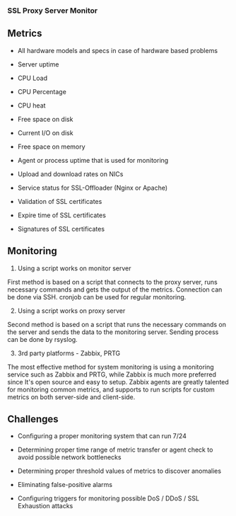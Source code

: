 ### SSL Proxy Server Monitor

## Metrics

- All hardware models and specs in case of hardware based problems

- Server uptime

- CPU Load

- CPU Percentage

- CPU heat

- Free space on disk

- Current I/O on disk

- Free space on memory

- Agent or process uptime that is used for monitoring

- Upload and download rates on NICs

- Service status for SSL-Offloader (Nginx or Apache)

- Validation of SSL certificates

- Expire time of SSL certificates

- Signatures of SSL certificates

## Monitoring

1) Using a script works on monitor server

First method is based on a script that connects to the proxy server, runs necessary commands and gets the output of the metrics. Connection can be done via SSH. cronjob can be used for regular monitoring.

2) Using a script works on proxy server

Second method is based on a script that runs the necessary commands on the server and sends the data to the monitoring server. Sending process can be done by rsyslog. 

3) 3rd party platforms - Zabbix, PRTG

The most effective method for system monitoring is using a monitoring service such as Zabbix and PRTG, while Zabbix is much more preferred since It's open source and easy to setup. Zabbix agents are greatly talented for monitoring common metrics, and supports to run scripts for custom metrics on both server-side and client-side.

## Challenges

- Configuring a proper monitoring system that can run 7/24

- Determining proper time range of metric transfer or agent check to avoid possible network bottlenecks

- Determining proper threshold values of metrics to discover anomalies

- Eliminating false-positive alarms

- Configuring triggers for monitoring possible DoS / DDoS / SSL Exhaustion attacks
